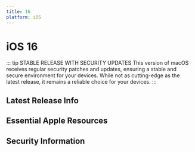 ```yaml
---
title: 16
platform: iOS
---
```


# iOS 16 <Badge type="tip" text="Previous Version (N-1)" />

::: tip STABLE RELEASE WITH SECURITY UPDATES
This version of macOS receives regular security patches and updates, ensuring a stable and secure environment for your devices. While not as cutting-edge as the latest release, it remains a reliable choice for your devices.
:::

<script setup>
import LatestFeatures from './components/LatestFeatures.vue';
import SecurityInfo from './components/SecurityInfo.vue';

const frontmatter = {
  title: 'iOS 16',
  platform: 'iOS'
};
</script>

## Latest Release Info
<LatestFeatures :title="frontmatter.title" :platform="frontmatter.platform" />

## Essential Apple Resources
<LinksComponent :title="frontmatter.title" :platform="frontmatter.platform" />

## Security Information
<SecurityInfo :title="frontmatter.title" :platform="frontmatter.platform" />